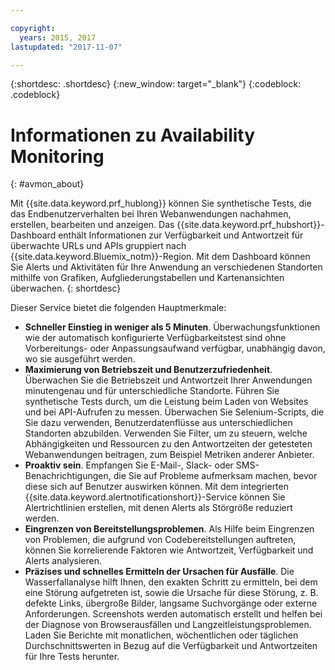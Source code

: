 ```yaml
---

copyright:
  years: 2015, 2017
lastupdated: "2017-11-07"

---
```


{:shortdesc: .shortdesc}
{:new_window: target="_blank"}
{:codeblock: .codeblock}

# Informationen zu Availability Monitoring
{: #avmon_about}

Mit {{site.data.keyword.prf_hublong}} können Sie synthetische Tests, die das Endbenutzerverhalten bei Ihren Webanwendungen nachahmen, erstellen, bearbeiten und anzeigen.
Das {{site.data.keyword.prf_hubshort}}-Dashboard enthält Informationen zur Verfügbarkeit und Antwortzeit für überwachte URLs und APIs gruppiert nach {{site.data.keyword.Bluemix_notm}}-Region.
Mit dem Dashboard können Sie Alerts und Aktivitäten für Ihre Anwendung an verschiedenen Standorten mithilfe von Grafiken, Aufgliederungstabellen und Kartenansichten überwachen.
{: shortdesc}

Dieser Service bietet die folgenden Hauptmerkmale:

- **Schneller Einstieg in weniger als 5 Minuten**. Überwachungsfunktionen wie der automatisch konfigurierte Verfügbarkeitstest sind ohne Vorbereitungs- oder Anpassungsaufwand verfügbar, unabhängig davon, wo sie ausgeführt werden.
- **Maximierung von Betriebszeit und Benutzerzufriedenheit**. Überwachen Sie die Betriebszeit und Antwortzeit Ihrer Anwendungen minutengenau und für unterschiedliche Standorte. Führen Sie synthetische Tests durch, um die Leistung beim Laden von Websites und bei API-Aufrufen zu messen. Überwachen Sie Selenium-Scripts, die Sie dazu verwenden, Benutzerdatenflüsse aus unterschiedlichen Standorten abzubilden. Verwenden Sie Filter, um zu steuern, welche Abhängigkeiten und Ressourcen zu den Antwortzeiten der getesteten Webanwendungen beitragen, zum Beispiel Metriken anderer Anbieter.
- **Proaktiv sein**. Empfangen Sie E-Mail-, Slack- oder SMS-Benachrichtigungen, die Sie auf Probleme aufmerksam machen, bevor diese sich auf Benutzer auswirken können. Mit dem integrierten {{site.data.keyword.alertnotificationshort}}-Service können Sie Alertrichtlinien erstellen, mit denen Alerts als Störgröße reduziert werden.
- **Eingrenzen von Bereitstellungsproblemen**. Als Hilfe beim Eingrenzen von Problemen, die aufgrund von Codebereitstellungen auftreten, können Sie korrelierende Faktoren wie Antwortzeit, Verfügbarkeit und Alerts analysieren.
- **Präzises und schnelles Ermitteln der Ursachen für Ausfälle**. Die Wasserfallanalyse hilft Ihnen, den exakten Schritt zu ermitteln, bei dem eine Störung aufgetreten ist, sowie die Ursache für diese Störung, z. B. defekte Links, übergroße Bilder, langsame Suchvorgänge oder externe Anforderungen. Screenshots werden automatisch erstellt und helfen bei der Diagnose von Browserausfällen und Langzeitleistungsproblemen. Laden Sie Berichte mit monatlichen, wöchentlichen oder täglichen Durchschnittswerten in Bezug auf die Verfügbarkeit und Antwortzeiten für Ihre Tests herunter.
<!--
- **Monitor real user satisfaction**. Monitor how satisfied users are with the responsiveness of your application. Compare satisfaction levels with the throughput of your application. Configure data collectors to gather user transaction data from your applications.
-->
